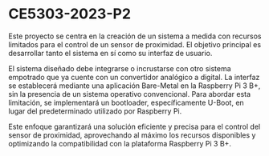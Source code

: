 # CE5303-2023-P2
Este proyecto se centra en la creación de un sistema a medida con recursos limitados para el control de un sensor de proximidad. El objetivo principal es desarrollar tanto el sistema en sí como su interfaz de usuario.

El sistema diseñado debe integrarse o incrustarse con otro sistema empotrado que ya cuente con un convertidor analógico a digital. La interfaz se establecerá mediante una aplicación Bare-Metal en la Raspberry Pi 3 B+, sin la presencia de un sistema operativo convencional. Para abordar esta limitación, se implementará un bootloader, específicamente U-Boot, en lugar del predeterminado utilizado por Raspberry Pi.

Este enfoque garantizará una solución eficiente y precisa para el control del sensor de proximidad, aprovechando al máximo los recursos disponibles y optimizando la compatibilidad con la plataforma Raspberry Pi 3 B+.
